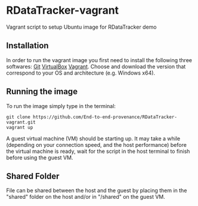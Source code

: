 # RDataTracker-vagrant

Vagrant script to setup Ubuntu image for RDataTracker demo

## Installation

In order to run the vagrant image you first need to install the following three softwares:
[Git](https://git-scm.com/book/en/v1/Getting-Started-Installing-Git)
[VirtualBox](https://www.virtualbox.org/wiki/Downloads)
[Vagrant](https://www.vagrantup.com/downloads.html).
Choose and download the version that correspond to your OS and architecture (e.g. Windows x64).

## Running the image

To run the image simply type in the terminal:
``` shell
git clone https://github.com/End-to-end-provenance/RDataTracker-vagrant.git
vagrant up
```

A guest virtual machine (VM) should be starting up.
It may take a while (depending on your connection speed, and the host performance) before the virtual machine is ready, wait for the script in the host terminal to finish before using the guest VM.

## Shared Folder

File can be shared between the host and the guest by placing them in the "shared" folder on the host and/or in "/shared" on the guest VM.